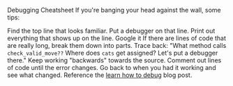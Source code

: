 Debugging Cheatsheet
If you're banging your head against the wall, some tips:

Find the top line that looks familiar. Put a debugger on that line. Print out everything that shows up on the line.
Google it
If there are lines of code that are really long, break them down into parts.
Trace back: "What method calls `check_valid_move??` Where does `cats` get assigned? Let's put a debugger there." Keep working "backwards" towards the source.
Comment out lines of code until the error changes.
Go back to when you had it working and see what changed.
Reference the [learn how to debug](https://asherkingabramson.com/blog/productivity/learn-to-debug) blog post.